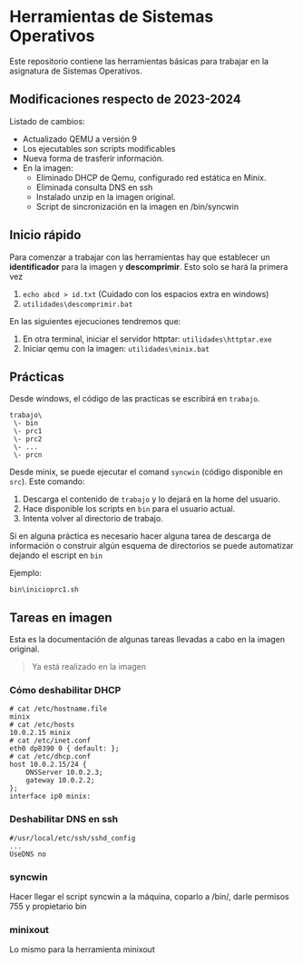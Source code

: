 # Herramientas de Sistemas Operativos

Este repositorio contiene las herramientas básicas para trabajar en la asignatura de Sistemas Operativos.

## Modificaciones respecto de 2023-2024

Listado de cambios:

- Actualizado QEMU a versión 9
- Los ejecutables son scripts modificables
- Nueva forma de trasferir información.
- En la imagen:
    - Eliminado DHCP de Qemu, configurado red estática en Minix.
    - Eliminada consulta DNS en ssh
    - Instalado unzip en la imagen original.
    - Script de sincronización en la imagen en /bin/syncwin

## Inicio rápido

Para comenzar a trabajar con las herramientas hay que establecer un **identificador** para la imagen y **descomprimir**. Esto solo se hará la primera vez

1. ```echo abcd > id.txt``` (Cuidado con los espacios extra en windows)
2. ```utilidades\descomprimir.bat```

En las siguientes ejecuciones tendremos que:

1. En otra terminal, iniciar el servidor httptar: ```utilidades\httptar.exe```
2. Iniciar qemu con la imagen: ```utilidades\minix.bat```

## Prácticas

Desde windows, el código de las practicas se escribirá en ```trabajo```.

```
trabajo\
 \- bin
 \- prc1
 \- prc2
 \- ...
 \- prcn
```

Desde minix, se puede ejecutar el comand ```syncwin``` (código disponible en ```src```). Este comando:

1. Descarga el contenido de ```trabajo``` y lo dejará en la home del usuario.
2. Hace disponible los scripts en ```bin``` para el usuario actual.
3. Intenta volver al directorio de trabajo.

Si en alguna práctica es necesario hacer alguna tarea de descarga de información o construir algún esquema de directorios se puede automatizar dejando el escript en ```bin```

Ejemplo:

```bin\inicioprc1.sh```

## Tareas en imagen

Esta es la documentación de algunas tareas llevadas a cabo en la imagen original.

> Ya está realizado en la imagen

### Cómo deshabilitar DHCP

```
# cat /etc/hostname.file
minix
# cat /etc/hosts
10.0.2.15 minix
# cat /etc/inet.conf
eth0 dp8390 0 { default: };
# cat /etc/dhcp.conf
host 10.0.2.15/24 {
    DNSServer 10.0.2.3;
    gateway 10.0.2.2;
};
interface ip0 minix:
```

### Deshabilitar DNS en ssh

```
#/usr/local/etc/ssh/sshd_config
...
UseDNS no
```

### syncwin

Hacer llegar el script syncwin a la máquina, coparlo a /bin/, darle permisos 755 y propietario bin

### minixout

Lo mismo para la herramienta minixout

